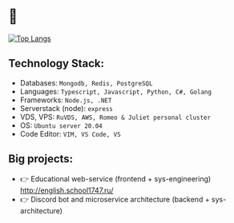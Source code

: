 # 🖖 

[![Top Langs](https://github-readme-stats.vercel.app/api/top-langs/?username=LCcodder&langs_count=10)](https://github.com/LCcodder/github-readme-stats)

## **Technology Stack:**
- Databases: `Mongodb, Redis, PostgreSQL`
- Languages: `Typescript, Javascript, Python, C#, Golang`
- Frameworks: `Node.js, .NET`
- Serverstack (node): `express`
- VDS, VPS: `RuVDS, AWS, Romeo & Juliet personal cluster`
- OS: `Ubuntu server 20.04`
- Code Editor: `VIM, VS Code, VS`



## **Big projects:**
- 👉 Educational web-service (frontend + sys-engineering) http://english.school1747.ru/
- 👉 Discord bot and microservice architecture (backend + sys-architecture) 

<!---
LCcodder/LCcodder is a ✨ special ✨ repository because its `README.md` (this file) appears on your GitHub profile.
You can click the Preview link to take a look at your changes.
--->
